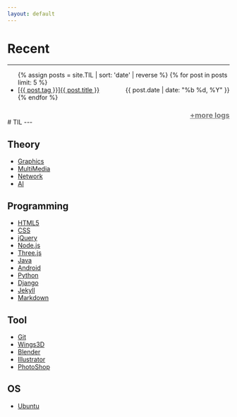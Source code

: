 ```yaml
---
layout: default 
---
```


# Recent  
---
<ul>
{% assign posts = site.TIL | sort: 'date' | reverse %}
{% for post in posts limit: 5 %}
        <li>
    	<a href="{{ post.url }}">[{{ post.tag }}]{{ post.title }}
        	<span style="float:right;"><time datetime="{{ post.date | date:"%d-%m-%Y" }}">{{ post.date | date: "%b %d, %Y" }}</time></span>
        	</a>
    </li>
{% endfor %}
</ul>
<h3><a style="color:#787878;float:right;" href="logs">+more logs</a></h3>
<br>
# TIL   
---

<div class="div_tag" markdown="1">

## Theory  
- [Graphics](javascript:void(0))  
- [MultiMedia](javascript:void(0))  
- [Network](javascript:void(0))  
- [AI](javascript:void(0))  

## Programming  
- [HTML5](javascript:void(0))    
- [CSS](javascript:void(0))    
- [jQuery](javascript:void(0))  
- [Node.js](javascript:void(0))  
- [Three.js](javascript:void(0))  
- [Java](javascript:void(0))  
- [Android](javascript:void(0))  
- [Python](javascript:void(0))  
- [Django](javascript:void(0))  
- [Jekyll](javascript:void(0))  
- [Markdown](javascript:void(0))  
  
## Tool  
- [Git](javascript:void(0))  
- [Wings3D](javascript:void(0))  
- [Blender](javascript:void(0))  
- [Illustrator](javascript:void(0))  
- [PhotoShop](javascript:void(0))  
  
## OS  
- [Ubuntu](javascript:void(0))  

</div>
<div class="div_tag"></div>
<script>
	$('.div_tag').css('float','left');
        $('.div_tag:nth-of-type(1)').css('width',$('section').width()*0.4);
        $('.div_tag:nth-of-type(2)').css('width',$('section').width()*0.6);

	showTag("{{ post.first.tag }}");
	var string_tag = "{{ posts.first.tag }}";
        var string_html = "<h1>"+string_tag+"</h1>";
        {% for post in posts %}
        if(string_tag == "{{post.tag}}"){
                string_html+='<a href="{{ post.url }}">[{{ post.tag }}]{{ post.title }}';
                string_html+='</a><br>';
        }
        {% endfor %}
        
        $('.div_tag:nth-of-type(2)').html(string_html);

        var tags = {}
        {% assign posts =  site.TIL %}
        {% assign before = "" %}
        {% for post in posts %}
        if(tags["{{post.tag}}"])
                tags["{{post.tag}}"]++;
        else
                tags["{{post.tag}}"]=1;
        {% endfor %}

        var tag_a = document.getElementsByTagName('a');
        var name;
        for(var i=0;i<tag_a.length;i++){
                if((name = tag_a.item(i).innerHTML).indexOf('<') == -1){
                		if(tags[name]){
    					tag_a.item(i).innerHTML = name+" ("+tags[name]+")";
					tag_a.item(i).setAttribute('href','javascript:showTag("'+name+'")');
				}
                }
        }

	function showTag(name){
		var string_tag = name;
        	var string_html = "<h1>"+string_tag+"</h1>";
       	 	{% for post in posts %}
        	if(string_tag == "{{post.tag}}"){
                	string_html+='<a href="{{ post.url }}">[{{ post.tag }}]{{ post.title }}';
                	string_html+='</a><br>';
        	}
        	{% endfor %}
        
        	$('.div_tag:nth-of-type(2)').html(string_html);
	}
</script>
